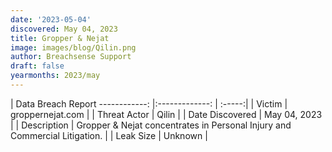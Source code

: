```yaml
---
date: '2023-05-04'
discovered: May 04, 2023
title: Gropper & Nejat
image: images/blog/Qilin.png
author: Breachsense Support
draft: false
yearmonths: 2023/may
---
```



| Data Breach Report
------------:     |:-------------:    | :-----:|
| Victim      | groppernejat.com      | 
| Threat Actor      | Qilin      | 
| Date Discovered      | May 04, 2023      | 
| Description      | Gropper & Nejat concentrates in Personal Injury and Commercial Litigation.      | 
| Leak Size      | Unknown      | 

